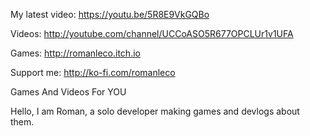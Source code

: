 My latest video: https://youtu.be/5R8E9VkGQBo

Videos: http://youtube.com/channel/UCCoASO5R677OPCLUr1v1UFA

Games: http://romanleco.itch.io

Support me: http://ko-fi.com/romanleco

Games And Videos For YOU

Hello, I am Roman, a solo developer making games and devlogs about them.
